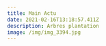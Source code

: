 ```yaml
---
title: Main Actu
date: 2021-02-16T13:18:57.411Z
description: Arbres plantation
image: /img/img_3394.jpg
---
```

